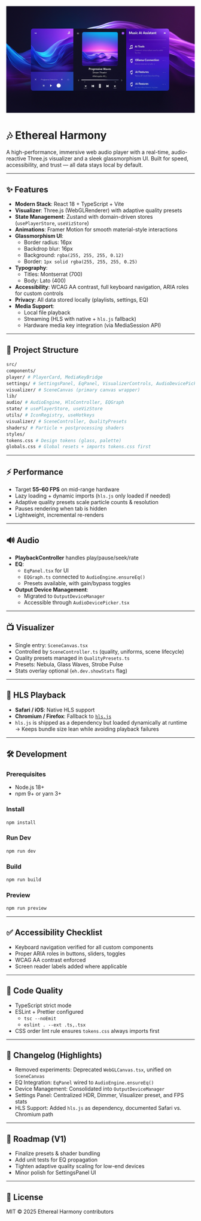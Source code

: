 <picture width="500">
  <img
    src="https://github.com/russell-henderson/ethereal-harmony/blob/master/src/assets/title.jpg?raw=true"
    alt="Ethereal Harmony Music App"
  />
</picture>



# 🎶 Ethereal Harmony

A high-performance, immersive web audio player with a real-time, audio-reactive Three.js visualizer and a sleek glassmorphism UI. Built for speed, accessibility, and trust — all data stays local by default.

---

## ✨ Features

- **Modern Stack**: React 18 + TypeScript + Vite
- **Visualizer**: Three.js (WebGLRenderer) with adaptive quality presets
- **State Management**: Zustand with domain-driven stores (`usePlayerStore`, `useVizStore`)
- **Animations**: Framer Motion for smooth material-style interactions
- **Glassmorphism UI**:
  - Border radius: 16px  
  - Backdrop blur: 16px  
  - Background: `rgba(255, 255, 255, 0.12)`  
  - Border: `1px solid rgba(255, 255, 255, 0.25)`
- **Typography**:
  - Titles: Montserrat (700)
  - Body: Lato (400)
- **Accessibility**: WCAG AA contrast, full keyboard navigation, ARIA roles for custom controls
- **Privacy**: All data stored locally (playlists, settings, EQ)
- **Media Support**:
  - Local file playback
  - Streaming (HLS with native + `hls.js` fallback)
  - Hardware media key integration (via MediaSession API)

---

## 📂 Project Structure

```bash
src/
components/
player/ # PlayerCard, MediaKeyBridge
settings/ # SettingsPanel, EqPanel, VisualizerControls, AudioDevicePicker
visualizer/ # SceneCanvas (primary canvas wrapper)
lib/
audio/ # AudioEngine, HlsController, EQGraph
state/ # usePlayerStore, useVizStore
utils/ # IconRegistry, useHotkeys
visualizer/ # SceneController, QualityPresets
shaders/ # Particle + postprocessing shaders
styles/
tokens.css # Design tokens (glass, palette)
globals.css # Global resets + imports tokens.css first
```


---

## ⚡ Performance

- Target **55–60 FPS** on mid-range hardware
- Lazy loading + dynamic imports (`hls.js` only loaded if needed)
- Adaptive quality presets scale particle counts & resolution
- Pauses rendering when tab is hidden
- Lightweight, incremental re-renders

---

## 🔊 Audio

- **PlaybackController** handles play/pause/seek/rate
- **EQ**:
  - `EqPanel.tsx` for UI
  - `EQGraph.ts` connected to `AudioEngine.ensureEq()`
  - Presets available, with gain/bypass toggles
- **Output Device Management**:
  - Migrated to `OutputDeviceManager`
  - Accessible through `AudioDevicePicker.tsx`

---

## 📺 Visualizer

- Single entry: `SceneCanvas.tsx`
- Controlled by `SceneController.ts` (quality, uniforms, scene lifecycle)
- Quality presets managed in `QualityPresets.ts`
- Presets: Nebula, Glass Waves, Strobe Pulse
- Stats overlay optional (`eh.dev.showStats` flag)

---

## 📡 HLS Playback

- **Safari / iOS**: Native HLS support
- **Chromium / Firefox**: Fallback to [`hls.js`](https://github.com/video-dev/hls.js)
- `hls.js` is shipped as a dependency but loaded dynamically at runtime  
  → Keeps bundle size lean while avoiding playback failures

---

## 🛠️ Development

### Prerequisites

- Node.js 18+
- npm 9+ or yarn 3+

### Install

```bash
npm install
```

### Run Dev

```bash
npm run dev
```

### Build

```bash
npm run build
```

### Preview

```bash
npm run preview
```

---

## ✅ Accessibility Checklist

- Keyboard navigation verified for all custom components
- Proper ARIA roles in buttons, sliders, toggles
- WCAG AA contrast enforced
- Screen reader labels added where applicable

---

## 🧹 Code Quality

- TypeScript strict mode
- ESLint + Prettier configured
  - ```tsc --noEmit```
  - ```eslint . --ext .ts,.tsx```
- CSS order lint rule ensures ```tokens.css``` always imports first

---

## 📜 Changelog (Highlights)

- Removed experiments: Deprecated ```WebGLCanvas.tsx```, unified on ```SceneCanvas```
- EQ Integration: ```EqPanel``` wired to ```AudioEngine.ensureEq()```
- Device Management: Consolidated into ```OutputDeviceManager```
- Settings Panel: Centralized HDR, Dimmer, Visualizer preset, and FPS stats
- HLS Support: Added ```hls.js``` as dependency, documented Safari vs. Chromium path

---

## 🧭 Roadmap (V1)

- Finalize presets & shader bundling
- Add unit tests for EQ propagation
- Tighten adaptive quality scaling for low-end devices
- Minor polish for SettingsPanel UI

---

## 📄 License

MIT © 2025 Ethereal Harmony contributors
